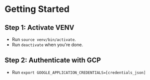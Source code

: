 # Getting Started

## Step 1: Activate VENV
- Run `source venv/bin/activate`.
- Run `deactivate` when you're done.

## Step 2: Authenticate with GCP
- Run `export GOOGLE_APPLICATION_CREDENTIALS=[credentials_json]`

